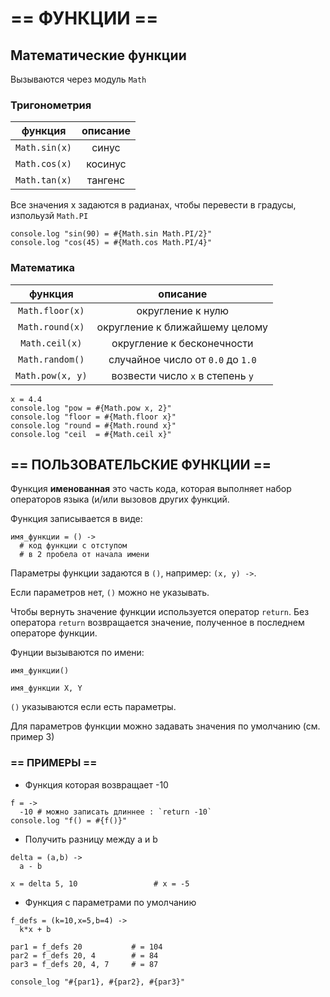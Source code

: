 # == ФУНКЦИИ ==

## Математические функции

 Вызываются через модуль `Math`

### Тригонометрия

| функция | описание |
|:---------:|:--------:|
| `Math.sin(x)` | синус  |
| `Math.cos(x)` | косинус |
| `Math.tan(x)` | тангенс |

Все значения x задаются в радианах, чтобы перевести в градусы, изпольузй `Math.PI`

```coffee-script
console.log "sin(90) = #{Math.sin Math.PI/2}"
console.log "cos(45) = #{Math.cos Math.PI/4}"
```

### Математика

| функция | описание |
|:---------:|:--------:|
| `Math.floor(x)` | округление к нулю |
| `Math.round(x)` | округление к ближайшему целому |
| `Math.ceil(x)`  | округление к бесконечности |
| `Math.random()` | случайное число от `0.0` до `1.0` |
| `Math.pow(x, y)` | возвести число `x` в степень `y` |


```coffee-script
x = 4.4
console.log "pow = #{Math.pow x, 2}"
console.log "floor = #{Math.floor x}"
console.log "round = #{Math.round x}"
console.log "ceil  = #{Math.ceil x}"
```


## == ПОЛЬЗОВАТЕЛЬСКИЕ ФУНКЦИИ ==

Функция **именованная** это часть кода, которая выполняет набор операторов языка (и/или вызовов других функций.

Функция записывается в виде:

```coffee-script
имя_функции = () ->
  # код функции c отступом 
  # в 2 пробела от начала имени
```

Параметры функции задаются в `()`, например: `(x, y) ->`.

Если параметров нет, `()` можно не указывать.

Чтобы вернуть значение функции используется оператор `return`. Без оператора `return` возвращается значение, полученное в последнем операторе функции.

Фунции вызываются по имени:
```coffee-script
имя_функции() 

имя_функции X, Y
```

`()` указываются если есть параметры.

Для параметров функции можно задавать значения по умолчанию (см. пример 3)

### == ПРИМЕРЫ  ==

- Функция которая возвращает -10

```coffee-script
f = ->
  -10 # можно записать длиннее : `return -10`
console.log "f() = #{f()}" 
```


- Получить разницу между a и b

```coffee-script
delta = (a,b) ->
  a - b

x = delta 5, 10                 # x = -5
```

- Функция с параметрами по умолчанию

```coffee-script
f_defs = (k=10,x=5,b=4) ->
  k*x + b

par1 = f_defs 20           # = 104
par2 = f_defs 20, 4        # = 84
par3 = f_defs 20, 4, 7     # = 87

console_log "#{par1}, #{par2}, #{par3}"
```
